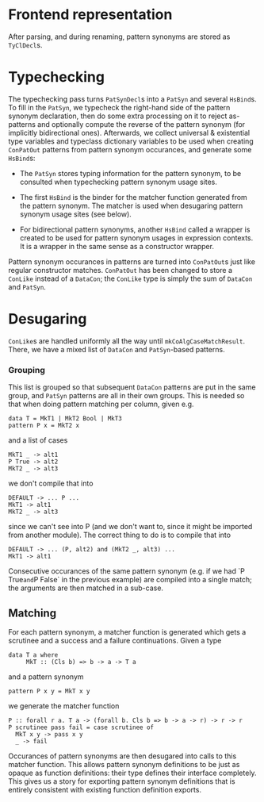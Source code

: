 # Frontend representation


After parsing, and during renaming, pattern synonyms are stored as
`TyClDecl`s.

# Typechecking


The typechecking pass turns `PatSynDecl`s into a `PatSyn` and several
`HsBind`s. To fill in the `PatSyn`, we typecheck the right-hand side
of the pattern synonym declaration, then do some extra processing on
it to reject as-patterns and optionally compute the reverse of the
pattern synonym (for implicitly bidirectional ones). Afterwards, we
collect universal & existential type variables and typeclass dictionary
variables to be used when creating `ConPatOut` patterns from pattern
synonym occurances, and generate some `HsBind`s:

- The `PatSyn` stores typing information for the pattern synonym, to
  be consulted when typechecking pattern synonym usage sites.

- The first `HsBind` is the binder for the matcher function generated from
  the pattern synonym. The matcher is used when desugaring pattern
  synonym usage sites (see below).

- For bidirectional pattern synonyms, another `HsBind` called a
  wrapper is created to be used for pattern synonym usages in
  expression contexts. It is a wrapper in the same sense as a
  constructor wrapper.


Pattern synonym occurances in patterns are turned into `ConPatOut`s
just like regular constructor matches. `ConPatOut` has been changed to
store a `ConLike` instead of a `DataCon`; the `ConLike` type is simply
the sum of `DataCon` and `PatSyn`.

# Desugaring

`ConLike`s are handled uniformly all the way until
`mkCoAlgCaseMatchResult`. There, we have a mixed list of `DataCon` and
`PatSyn`-based patterns.

### Grouping


This list is grouped so that subsequent `DataCon` patterns are put in
the same group, and `PatSyn` patterns are all in their own
groups. This is needed so that when doing pattern matching per column,
given e.g.

```wiki
data T = MkT1 | MkT2 Bool | MkT3
pattern P x = MkT2 x
```


and a list of cases

```wiki
MkT1 _ -> alt1
P True -> alt2
MkT2 _ -> alt3
```


we don't compile that into

```wiki
DEFAULT -> ... P ...
MkT1 -> alt1
MkT2 _ -> alt3
```


since we can't see into P (and we don't want to, since it might be
imported from another module). The correct thing to do is to compile
that into

```wiki
DEFAULT -> ... (P, alt2) and (MkT2 _, alt3) ...
MkT1 -> alt1
```


Consecutive occurances of the same pattern synonym (e.g. if we had \`P
True` and `P False\` in the previous example) are compiled into a
single match; the arguments are then matched in a sub-case.

## Matching


For each pattern synonym, a matcher function is generated which gets a
scrutinee and a success and a failure continuations. Given a type

```wiki
data T a where
     MkT :: (Cls b) => b -> a -> T a
```


and a pattern synonym

```wiki
pattern P x y = MkT x y
```


we generate the matcher function

```wiki
P :: forall r a. T a -> (forall b. Cls b => b -> a -> r) -> r -> r
P scrutinee pass fail = case scrutinee of
  MkT x y -> pass x y
  _ -> fail
```


Occurances of pattern synonyms are then desugared into calls to this
matcher function. This allows pattern synonym definitions to be just
as opaque as function definitions: their type defines their interface
completely. This gives us a story for exporting pattern synonym
definitions that is entirely consistent with existing function
definition exports.
